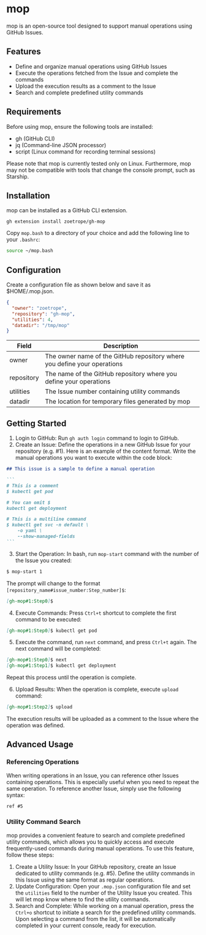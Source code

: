 # mop

mop is an open-source tool designed to support manual operations using GitHub Issues.

## Features

- Define and organize manual operations using GitHub Issues
- Execute the operations fetched from the Issue and complete the commands
- Upload the execution results as a comment to the Issue
- Search and complete predefined utility commands 

## Requirements

Before using mop, ensure the following tools are installed:

- gh (GitHub CLI)
- jq (Command-line JSON processor)
- script (Linux command for recording terminal sessions)

Please note that mop is currently tested only on Linux. 
Furthermore, mop may not be compatible with tools that change the console prompt, such as Starship.

## Installation

mop can be installed as a GitHub CLI extension.

```console
gh extension install zoetrope/gh-mop
```

Copy `mop.bash` to a directory of your choice and add the following line to your `.bashrc`:

```bash
source ~/mop.bash
```

## Configuration

Create a configuration file as shown below and save it as $HOME/.mop.json.

```json
{
  "owner": "zoetrope",
  "repository": "gh-mop",
  "utilities": 4,
  "datadir": "/tmp/mop"
}
```

| Field      | Description                                                              |
|------------|--------------------------------------------------------------------------|
| owner      | The owner name of the GitHub repository where you define your operations |
| repository | The name of the GitHub repository where you define your operations       |
| utilities  | The Issue number containing utility commands                             |
| datadir    | The location for temporary files generated by mop                        |

## Getting Started

1. Login to GitHub: Run `gh auth login` command to login to GitHub.
2. Create an Issue: Define the operations in a new GitHub Issue for your repository (e.g. #1).
Here is an example of the content format. Write the manual operations you want to execute within the code block:

````markdown
## This issue is a sample to define a manual operation

```
# This is a comment
$ kubectl get pod

# You can omit $
kubectl get deployment

# This is a multiline command
$ kubectl get svc -n default \
    -o yaml \
    --show-managed-fields
```
````

3. Start the Operation: In bash, run `mop-start` command with the number of the Issue you created:

```markdown
$ mop-start 1
```

The prompt will change to the format `[repository_name#issue_number:Step_number]$`:

```markdown
[gh-mop#1:Step0]$ 
```

4. Execute Commands: Press `Ctrl+t` shortcut to complete the first command to be executed:

```markdown
[gh-mop#1:Step0]$ kubectl get pod
```

5. Execute the command, run `next` command, and press `Ctrl+t` again. The next command will be completed:

```markdown
[gh-mop#1:Step0]$ next
[gh-mop#1:Step1]$ kubectl get deployment
```

Repeat this process until the operation is complete.

6. Upload Results: When the operation is complete, execute `upload` command:

```markdown
[gh-mop#1:Step2]$ upload
```

The execution results will be uploaded as a comment to the Issue where the operation was defined.

## Advanced Usage

### Referencing Operations

When writing operations in an Issue, you can reference other Issues containing operations. 
This is especially useful when you need to repeat the same operation.
To reference another Issue, simply use the following syntax:

```markdown
ref #5
```

### Utility Command Search

mop provides a convenient feature to search and complete predefined utility commands, which allows you to quickly access and execute frequently-used commands during manual operations.
To use this feature, follow these steps:

1. Create a Utility Issue: In your GitHub repository, create an Issue dedicated to utility commands (e.g. #5). Define the utility commands in this Issue using the same format as regular operations.
2. Update Configuration: Open your `.mop.json` configuration file and set the `utilities` field to the number of the Utility Issue you created. This will let mop know where to find the utility commands.
3. Search and Complete: While working on a manual operation, press the `Ctrl+o` shortcut to initiate a search for the predefined utility commands. Upon selecting a command from the list, it will be automatically completed in your current console, ready for execution.
